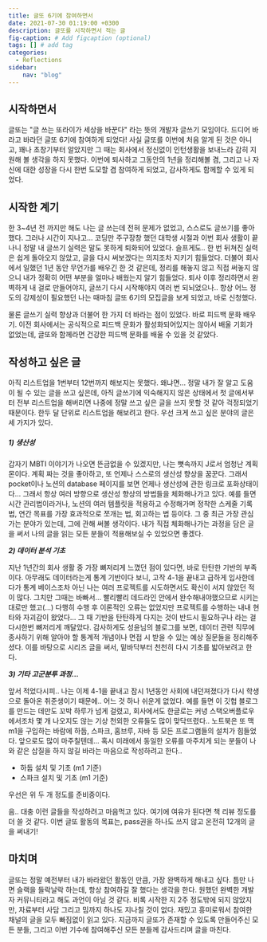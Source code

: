 ```yaml
---
title: 글또 6기에 참여하면서
date: 2021-07-30 01:19:00 +0300
description: 글또를 시작하면서 적는 글
fig-caption: # Add figcaption (optional)
tags: [] # add tag
categories:
  - Reflections
sidebar:
    nav: "blog"
---
```


## 시작하면서

  글또는 "글 쓰는 또라이가 세상을 바꾼다" 라는 뜻의 개발자 글쓰기 모임이다. 드디어 바라고 바라던 글또 6기에 참여하게 되었다! 사실 글또를 이번에 처음 알게 된 것은 아니고, 꽤나 초창기부터 알았지만 그 때는 회사에서 정신없이 인턴생활을 보내느라 감히 지원해 볼 생각을 하지 못했다. 이번에 퇴사하고 그동안의 1년을 정리해볼 겸, 그리고 나 자신에 대한 성장을 다시 한번 도모할 겸 참여하게 되었고, 감사하게도 함께할 수 있게 되었다.



## 시작한 계기

  한 3~4년 전 까지만 해도 나는 글 쓰는데 전혀 문제가 없었고, 스스로도 글쓰기를 좋아했다. 그러나 시간이 지나고... 코딩만 주구장창 했던 대학생 시절과 이번 회사 생활이 끝나니 정말 내 글쓰기 실력은 말도 못하게 퇴화되어 있었다. 슬프게도.. 한 번 뒤쳐진 실력은 쉽게 돌아오지 않았고, 글을 다시 써보겠다는 의지조차 지키기 힘들었다. 더불어 회사에서 일했던 1년 동안 무언가를 배우긴 한 것 같은데, 정리를 해놓지 않고 직접 써놓지 않으니 내가 정확히 어떤 부분을 얼마나 배웠는지 알기 힘들었다. 퇴사 이후 정리하면서 완벽하게 내 걸로 만들어야지, 글쓰기 다시 시작해야지 여러 번 되뇌었으나.. 항상 어느 정도의 강제성이 필요했던 나는 때마침 글또 6기의 모집글을 보게 되었고, 바로 신청했다.

  물론 글쓰기 실력 향상과 더불어 한 가지 더 바라는 점이 있었다. 바로 피드백 문화 배우기. 이전 회사에서는 공식적으로 피드백 문화가 활성화되어있지는 않아서 배울 기회가 없었는데, 글또와 함께라면 건강한 피드백 문화를 배울 수 있을 것 같았다.

## 작성하고 싶은 글

  아직 리스트업을 1번부터 12번까지 해보지는 못했다. 왜냐면... 정말 내가 잘 알고 도움이 될 수 있는 글을 쓰고 싶은데, 아직 글쓰기에 익숙해지지 않은 상태에서 첫 글에서부터 전부 리스트업을 해버리면 나중에 정말 쓰고 싶은 글을 쓰지 못할 것 같아 걱정되었기 때문이다. 한두 달 단위로 리스트업을 해보려고 한다. 우선 크게 쓰고 싶은 분야의 글은 세 가지가 있다.

#####  **_1) 생산성_**

  갑자기 MBTI 이야기가 나오면 뜬금없을 수 있겠지만, 나는 뼛속까지 J로서 엄청난 계획몬이다. 계획 짜는 것을 좋아하고, 또 언제나 스스로의 생산성 향상을 꿈꾼다. 그래서 pocket이나 노션의 database 페이지를 보면 언제나 생산성에 관한 링크로 포화상태이다... 그래서 항상 여러 방향으로 생산성 향상의 방법들을 체화해나가고 있다. 예를 들면 시간 관리법이라거나, 노션의 여러 템플릿을 적용하고 수정해가며 정착한 스케줄 기록법, 연간 목표를 가장 효과적으로 쪼개는 법, 회고하는 법 등이다. 그 중 최근 가장 관심가는 분야가 있는데, 그에 관해 써볼 생각이다. 내가 직접 체화해나가는 과정을 담은 글을 써서 나의 글을 읽는 모든 분들이 적용해보실 수 있었으면 좋겠다.



**_2) 데이터 분석 기초_**

  지난 1년간의 회사 생활 중 가장 뼈저리게 느꼈던 점이 있다면, 바로 탄탄한 기반의 부족이다. 아무래도 데이터라는게 통계 기반이다 보니, 고작 4-1을 끝내고 급하게 입사한데다가 통계 베이스조차 아닌 나는 여러 프로젝트를 시도하면서도 확신이 서지 않았던 적이 많다. 그치만 그때는 바빠서... 빨리빨리 데드라인 안에서 완수해내야했으므로 시키는 대로만 했고(...) 다행히 수행 후 이론적인 오류는 없었지만 프로젝트를 수행하는 내내 현타와 자괴감이 왔었다... 그 때 기반을 탄탄하게 다지는 것이 반드시 필요하구나 라는 걸 다시한번 뼈저리게 깨달았다. 감사하게도 성윤님의 블로그를 보면, 데이터 관련 직무에 종사하기 위해 알아야 할 통계적 개념이나 면접 시 받을 수 있는 예상 질문들을 정리해주셨다. 이를 바탕으로 시리즈 글을 써서, 밑바닥부터 천천히 다시 기초를 밟아보려고 한다.



**_3) 기타 고군분투 과정..._**

  앞서 적었다시피.. 나는 이제 4-1을 끝내고 잠시 1년동안 사회에 내던져졌다가 다시 학생으로 돌아온 취준생이기 때문에.. 어느 것 하나 쉬운게 없었다. 예를 들면 이 깃헙 블로그를 만드는 데만도 꼬박 하루가 넘게 걸렸고, 회사에서도 한글로는 커녕 스택오버플로우에서조차 몇 개 나오지도 않는 기상 천외한 오류들도 많이 맞닥뜨렸다.. 노트북은 또 맥 m1을 구입하는 바람에 하둡, 스파크, 홈브루, 자바 등 모든 프로그램들의 설치가 힘들었다. 앞으로도 많이 마주칠텐데... 혹시 미래에서 동일한 오류를 마주치게 되는 분들이 나와 같은 삽질을 하지 않길 바라는 마음으로 작성하려고 한다..

* 하둡 설치 및 기초 (m1 기준)
* 스파크 설치 및 기초 (m1 기준)

우선은 위 두 개 정도를 준비중이다.



  음.. 대충 이런 글들을 작성하려고 마음먹고 있다. 여기에 여유가 된다면 책 리뷰 정도를 더 쓸 것 같다.  이번 글또 활동의 목표는, pass권을 하나도 쓰지 않고 온전히 12개의 글을 써내기! 

## 마치며

  글또는 정말 예전부터 내가 바라왔던 활동인 만큼, 가장 완벽하게 해내고 싶다. 틈만 나면 슬랙을 들락날락 하는데, 항상 참여하길 잘 했다는 생각을 한다. 원했던 완벽한 개발자 커뮤니티라고 해도 과언이 아닐 것 같다. 비록 시작한 지 2주 정도밖에 되지 않았지만, 자료부터 사담 그리고 밈까지 하나도 지나칠 것이 없다. 재밌고 흥미로워서 참여한 채널의 글을 모두 빠짐없이 읽고 있다. 지금까지 글또가 존재할 수 있도록 만들어주신 모든 분들,  그리고 이번 기수에 참여해주신 모든 분들께 감사드리며 글을 마친다.





  